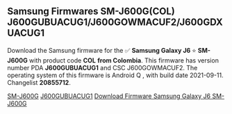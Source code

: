 <h2>Samsung Firmwares SM-J600G(COL) J600GUBUACUG1/J600GOWMACUF2/J600GDXUACUG1</h2>
Download the Samsung firmware for the ✅ <strong>Samsung Galaxy J6 </strong> ⭐ <strong>SM-J600G</strong> with product code <strong>COL</strong> <strong> from Colombia</strong>. This firmware has version number PDA <strong>J600GUBUACUG1</strong> and CSC J600GOWMACUF2. The operating system of this firmware is Android Q , with build date 2021-09-11. Changelist <strong>20855712</strong>.


[SM-J600G](https://samfirm.shop/samsung/model/SM-J600G)
[J600GUBUACUG1](https://samfirm.shop/samsung/pda/J600GUBUACUG1)
[Download Firmware Samsung Galaxy J6 SM-J600G](https://samfirm.shop/samsung/firmware/455495)

